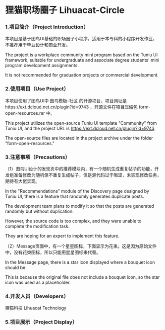 # 狸猫职场圈子 Lihuacat-Circle

### 1.项目简介（Project Introduction）

本项目是基于图鸟UI基础的职场圈子小程序，适用于本专科的小程序开发作业，不推荐用于毕业设计和商业开发。


The project is a workplace community mini program based on the Tuniu UI framework, suitable for undergraduate and associate degree students' mini program development assignments. 

It is not recommended for graduation projects or commercial development.



### 2.使用项目（Use Project）

本项目使用了图鸟UI中 图鸟模板-社区 的开源项目，项目网址是https://ext.dcloud.net.cn/plugin?id=9743  ，开源文件在项目压缩包 form-open-resources.rar 中。


This project utilizes the open-source Tuniu UI template "Community" from Tuniu UI, and the project URL is https://ext.dcloud.net.cn/plugin?id=9743. 

The open-source files are located in the project archive under the folder "form-open-resources."



### 3.注意事项（Precautions）

（1）图鸟UI设计的发现页中的推荐模块内，有一个随机生成重复帖子的功能，开发组准备修改为随机但不重复生成帖子，但是源代码过于晦涩，未实现修改任务，期待有大佬实现。



In the "Recommendations" module of the Discovery page designed by Tuniu UI, there is a feature that randomly generates duplicate posts. 

The development team plans to modify it so that the posts are generated randomly but without duplication.

However, the source code is too complex, and they were unable to complete the modification task. 

They are hoping for an expert to implement this feature.




（2）Message页面中，有一个星星图标，下面显示为花束。这是因为原始文件中，没有花束图标，所以只能用星星图标来代替。



In the Message page, there is a star icon displayed where a bouquet icon should be. 

This is because the original file does not include a bouquet icon, so the star icon was used as a placeholder.



### 4.开发人员（Developers）

狸猫科技 Lihuacat Technology

### 5.项目展示（Project Display）



